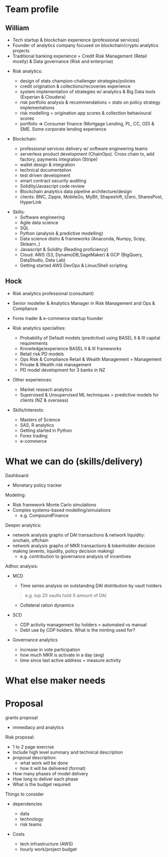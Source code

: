 # Team profile

## William
- Tech startup & blockchain experience (professional services)
- Founder of analytics company focused on blockchain/crypto analytics projects
- Traditional banking experience = Credit Risk Management (Retail mostly) & Data governance (Risk and enterprise)

+ Risk analytics:
    + design of stats champion-challenger strategies/policies
    + credit origination & collections/recoveries experience
    + system implementation of strategies w/ analytics & Big Data tools (Experian & Cloudera)
    + risk portfolio analysis & recommendations = stats on policy strategy implementations
    + risk modelling = origination app scores & collection behavioural scores
    + portfolio => Consumer finance (Mortgage Lending, PL, CC, OD) & SME. Some corporate lending experience

+ Blockchain: 
    + professional services delivery w/ software engineering teams 
    + serverless product development (ChainOps). Cross chain tx, add factory, payments integration (Stripe)
    + wallet design & integration
    + technical documentation
    + test driven development
    + smart contract security auditing 
    + Solidity/Javascript code review
    + Blockchain analytics data pipeline architecture/design
    + clients: BNC, Zippie, MobileGo, MyBit, Shapeshift, tZero, SharesPost, HyperLink

- Skills: 
    + Software engineering 
    + Agile data science 
    + SQL
    + Python (analysis & predictive modelling)
    + Data science distro & frameworks (Anaconda, Numpy, Scipy, Sklearn..)
    + Javascript & Solidity (Reading proficiency)
    + Cloud: AWS (S3, DynamoDB,SageMaker) & GCP (BigQuery, DataStudio, Data Lab) 
    + Getting started AWS DevOps & Linux/Shell scripting 

## Hock
- Risk analytics professional (consultant)
- Senior modeller & Analytics Manager in Risk Management and Ops & Compliance
- Forex trader & e-commerce startup founder

- Risk analytics specialties:
    + Probability of Default models (predictive) using BASEL II & III capital requirements
    + Knowledge/experience BASEL II & III frameworks
    + Retail risk PD models 
    + Ops Risk & Compliance Retail & Wealth Management = Management
    + Private & Wealth risk management
    + PD model development for 3 banks in NZ

- Other experiences: 
    + Market reseach analytics 
    + Supervised & Unsupervised ML techniques = predictive models for clients (NZ & overseas)

- Skills/interests: 
    + Masters of Science
    + SAS, R analytics
    + Getting started in Python
    + Forex trading 
    + e-commerce 

# What we can do (skills/delivery)

Dashboard: 
-  Monetary policy tracker

Modeling: 
- Risk framework Monte Carlo simulations
- Complex systems-based modelling/simulations 
    + e.g. CompoundFinance 

Deeper analytics: 
- network analysis graphs of DAI transactions & network liquidity: onchain, offchain
- network analysis graphs of MKR transactions & tokenholder decision making (events, liquidity, policy decision making) 
    - e.g. contribution to governance analysis of incentives


Adhoc analysis: 
- MCD
    - Time series analysis on outstanding DAI distribution by vault holders
    > e.g. top 20 vaults hold X amount of DAI
    - Collateral ration dynamics

- SCD
    - CDP activity management by holders = automated vs manual
    - Debt use by CDP holders. What is the minting used for? 

- Governance analytics
    - increase in vote participation
    - how much MKR is activate in a day (avg)
    - time since last active address = measure activity 

# What else maker needs


# Proposal
grants proposal 
- immediacy and analytics 

Risk proposal: 
- 1 to 2 page exercise
- Include high level summary and technical description 
- proposal description: 
    - what work will be done
    - how it will be delivered (format)
- How many phases of model delivery
- How long to deliver each phase
- What is the budget required

Things to consider
- dependencies 
    - data
    - technology
    - risk teams 

- Costs
    - tech infrastructure (AWS)
    - hourly work/project budget
    